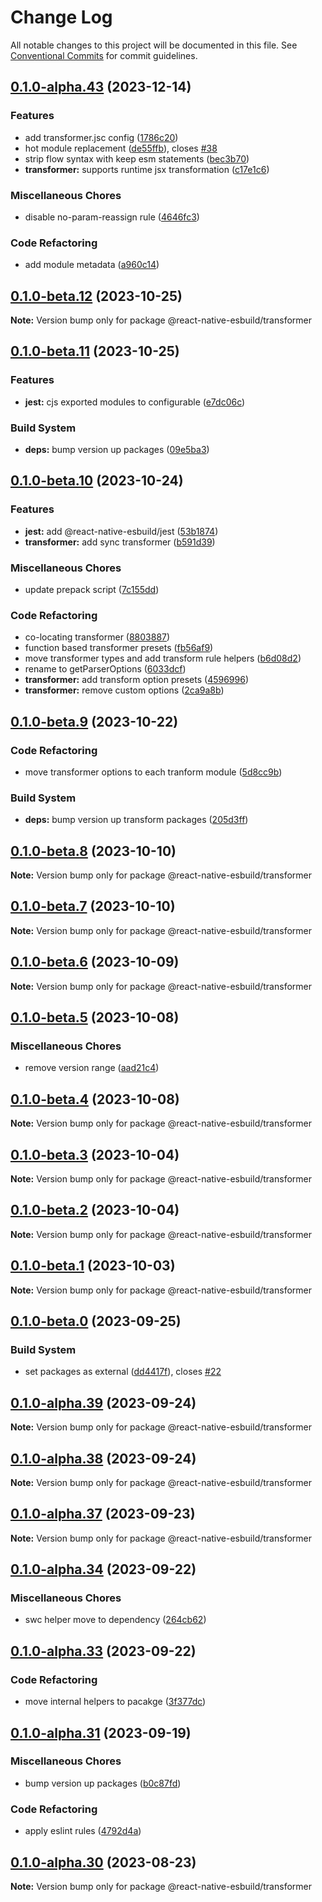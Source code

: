 # Change Log

All notable changes to this project will be documented in this file.
See [Conventional Commits](https://conventionalcommits.org) for commit guidelines.

## [0.1.0-alpha.43](https://github.com/leegeunhyeok/react-native-esbuild/compare/v0.1.0-beta.12...v0.1.0-alpha.43) (2023-12-14)

### Features

- add transformer.jsc config ([1786c20](https://github.com/leegeunhyeok/react-native-esbuild/commit/1786c20f7eb0bf1b2fe31095f9c1e8b0692099b1))
- hot module replacement ([de55ffb](https://github.com/leegeunhyeok/react-native-esbuild/commit/de55ffb175d66437e18c8075122d94524eefdcb0)), closes [#38](https://github.com/leegeunhyeok/react-native-esbuild/issues/38)
- strip flow syntax with keep esm statements ([bec3b70](https://github.com/leegeunhyeok/react-native-esbuild/commit/bec3b7059db4d7c7631c299b8c732efc23db42b0))
- **transformer:** supports runtime jsx transformation ([c17e1c6](https://github.com/leegeunhyeok/react-native-esbuild/commit/c17e1c6bd0065fa443a07139ddaf8f167b16bf73))

### Miscellaneous Chores

- disable no-param-reassign rule ([4646fc3](https://github.com/leegeunhyeok/react-native-esbuild/commit/4646fc3742e2ef9123f0d1cfe55dc4ba3fda87d6))

### Code Refactoring

- add module metadata ([a960c14](https://github.com/leegeunhyeok/react-native-esbuild/commit/a960c14dd358390e4dfa9037382b098bed185a09))

## [0.1.0-beta.12](https://github.com/leegeunhyeok/react-native-esbuild/compare/v0.1.0-beta.11...v0.1.0-beta.12) (2023-10-25)

**Note:** Version bump only for package @react-native-esbuild/transformer

## [0.1.0-beta.11](https://github.com/leegeunhyeok/react-native-esbuild/compare/v0.1.0-beta.10...v0.1.0-beta.11) (2023-10-25)

### Features

- **jest:** cjs exported modules to configurable ([e7dc06c](https://github.com/leegeunhyeok/react-native-esbuild/commit/e7dc06c0054880cf1b4bd79251e99d437f03cd95))

### Build System

- **deps:** bump version up packages ([09e5ba3](https://github.com/leegeunhyeok/react-native-esbuild/commit/09e5ba3314e668de48284ac115229292e282a085))

## [0.1.0-beta.10](https://github.com/leegeunhyeok/react-native-esbuild/compare/v0.1.0-beta.9...v0.1.0-beta.10) (2023-10-24)

### Features

- **jest:** add @react-native-esbuild/jest ([53b1874](https://github.com/leegeunhyeok/react-native-esbuild/commit/53b1874fbdaa639b4f21ac0394285317075288c5))
- **transformer:** add sync transformer ([b591d39](https://github.com/leegeunhyeok/react-native-esbuild/commit/b591d39af4eb3c6483f345c190561d879ea1429a))

### Miscellaneous Chores

- update prepack script ([7c155dd](https://github.com/leegeunhyeok/react-native-esbuild/commit/7c155dd1190b3909112895bed8e2fbc916559b6f))

### Code Refactoring

- co-locating transformer ([8803887](https://github.com/leegeunhyeok/react-native-esbuild/commit/880388772afda556ea319e303af52d5e5be6144f))
- function based transformer presets ([fb56af9](https://github.com/leegeunhyeok/react-native-esbuild/commit/fb56af93c9a014be97b53965001d7b62a1e74749))
- move transformer types and add transform rule helpers ([b6d08d2](https://github.com/leegeunhyeok/react-native-esbuild/commit/b6d08d23fc0e265430bdcd30839a8035cbf0b3f0))
- rename to getParserOptions ([6033dcf](https://github.com/leegeunhyeok/react-native-esbuild/commit/6033dcfe2808bbe99be5fd8c2a800cb82dafcc95))
- **transformer:** add transform option presets ([4596996](https://github.com/leegeunhyeok/react-native-esbuild/commit/45969965bf3528a3a6c79d2edfd8b19f2814ad97))
- **transformer:** remove custom options ([2ca9a8b](https://github.com/leegeunhyeok/react-native-esbuild/commit/2ca9a8bb2256aba592a2c4f1357204b714f5ccf5))

## [0.1.0-beta.9](https://github.com/leegeunhyeok/react-native-esbuild/compare/v0.1.0-beta.8...v0.1.0-beta.9) (2023-10-22)

### Code Refactoring

- move transformer options to each tranform module ([5d8cc9b](https://github.com/leegeunhyeok/react-native-esbuild/commit/5d8cc9ba0e870e47cbbd4d8591f1bc643df1f25c))

### Build System

- **deps:** bump version up transform packages ([205d3ff](https://github.com/leegeunhyeok/react-native-esbuild/commit/205d3ff2dc0c8df62e3d0ddfce2576e726256c94))

## [0.1.0-beta.8](https://github.com/leegeunhyeok/react-native-esbuild/compare/v0.1.0-beta.7...v0.1.0-beta.8) (2023-10-10)

**Note:** Version bump only for package @react-native-esbuild/transformer

## [0.1.0-beta.7](https://github.com/leegeunhyeok/react-native-esbuild/compare/v0.1.0-beta.6...v0.1.0-beta.7) (2023-10-10)

**Note:** Version bump only for package @react-native-esbuild/transformer

## [0.1.0-beta.6](https://github.com/leegeunhyeok/react-native-esbuild/compare/v0.1.0-beta.5...v0.1.0-beta.6) (2023-10-09)

**Note:** Version bump only for package @react-native-esbuild/transformer

## [0.1.0-beta.5](https://github.com/leegeunhyeok/react-native-esbuild/compare/v0.1.0-beta.4...v0.1.0-beta.5) (2023-10-08)

### Miscellaneous Chores

- remove version range ([aad21c4](https://github.com/leegeunhyeok/react-native-esbuild/commit/aad21c4fa02e61db75484b89835da84c1dc7b925))

## [0.1.0-beta.4](https://github.com/leegeunhyeok/react-native-esbuild/compare/v0.1.0-beta.3...v0.1.0-beta.4) (2023-10-08)

**Note:** Version bump only for package @react-native-esbuild/transformer

## [0.1.0-beta.3](https://github.com/leegeunhyeok/react-native-esbuild/compare/v0.1.0-beta.2...v0.1.0-beta.3) (2023-10-04)

**Note:** Version bump only for package @react-native-esbuild/transformer

## [0.1.0-beta.2](https://github.com/leegeunhyeok/react-native-esbuild/compare/v0.1.0-beta.1...v0.1.0-beta.2) (2023-10-04)

**Note:** Version bump only for package @react-native-esbuild/transformer

## [0.1.0-beta.1](https://github.com/leegeunhyeok/react-native-esbuild/compare/v0.1.0-beta.0...v0.1.0-beta.1) (2023-10-03)

**Note:** Version bump only for package @react-native-esbuild/transformer

## [0.1.0-beta.0](https://github.com/leegeunhyeok/react-native-esbuild/compare/v0.1.0-alpha.39...v0.1.0-beta.0) (2023-09-25)

### Build System

- set packages as external ([dd4417f](https://github.com/leegeunhyeok/react-native-esbuild/commit/dd4417fe07c7bd87357246914743067343fdeccb)), closes [#22](https://github.com/leegeunhyeok/react-native-esbuild/issues/22)

## [0.1.0-alpha.39](https://github.com/leegeunhyeok/react-native-esbuild/compare/v0.1.0-alpha.38...v0.1.0-alpha.39) (2023-09-24)

**Note:** Version bump only for package @react-native-esbuild/transformer

## [0.1.0-alpha.38](https://github.com/leegeunhyeok/react-native-esbuild/compare/v0.1.0-alpha.37...v0.1.0-alpha.38) (2023-09-24)

**Note:** Version bump only for package @react-native-esbuild/transformer

## [0.1.0-alpha.37](https://github.com/leegeunhyeok/react-native-esbuild/compare/v0.1.0-alpha.36...v0.1.0-alpha.37) (2023-09-23)

**Note:** Version bump only for package @react-native-esbuild/transformer

## [0.1.0-alpha.34](https://github.com/leegeunhyeok/react-native-esbuild/compare/v0.1.0-alpha.33...v0.1.0-alpha.34) (2023-09-22)

### Miscellaneous Chores

- swc helper move to dependency ([264cb62](https://github.com/leegeunhyeok/react-native-esbuild/commit/264cb62f6b51fd00df64e9f6db71935c0fb4eada))

## [0.1.0-alpha.33](https://github.com/leegeunhyeok/react-native-esbuild/compare/v0.1.0-alpha.32...v0.1.0-alpha.33) (2023-09-22)

### Code Refactoring

- move internal helpers to pacakge ([3f377dc](https://github.com/leegeunhyeok/react-native-esbuild/commit/3f377dceadcfa719f8e9a7e249d0bfc9fbfa1fa6))

## [0.1.0-alpha.31](https://github.com/leegeunhyeok/react-native-esbuild/compare/v0.1.0-alpha.30...v0.1.0-alpha.31) (2023-09-19)

### Miscellaneous Chores

- bump version up packages ([b0c87fd](https://github.com/leegeunhyeok/react-native-esbuild/commit/b0c87fd8694b6c725267d66494d761809da27111))

### Code Refactoring

- apply eslint rules ([4792d4a](https://github.com/leegeunhyeok/react-native-esbuild/commit/4792d4a1662ad87fa052b93c709703a8d5f6fe46))

## [0.1.0-alpha.30](https://github.com/leegeunhyeok/react-native-esbuild/compare/v0.1.0-alpha.29...v0.1.0-alpha.30) (2023-08-23)

**Note:** Version bump only for package @react-native-esbuild/transformer
